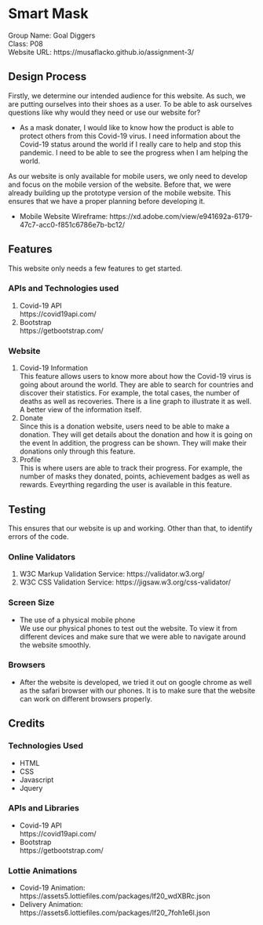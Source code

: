 <h1>Smart Mask</h1>
  
<p>Group Name: Goal Diggers<br>Class: P08<br>Website URL: https://musaflacko.github.io/assignment-3/</p>

<h2>Design Process</h2>
<p>Firstly, we determine our intended audience for this website. As such, we are putting ourselves into their shoes as a user. To be able to ask ourselves questions like why would they need or use our website for?</p>

<ul>
  <li>As a mask donater, I would like to know how the product is able to protect others from this Covid-19 virus. I need information about the Covid-19 status around the world if I really care to help and stop this pandemic. I need to be able to see the progress when I am helping the world.</li>
</ul>

<p>As our website is only available for mobile users, we only need to develop and focus on the mobile version of the website. Before that, we were already building up the prototype version of the mobile website. This ensures that we have a proper planning before developing it.</p>

<ul>
  <li>Mobile Website Wireframe: https://xd.adobe.com/view/e941692a-6179-47c7-acc0-f851c6786e7b-bc12/</li>  
</ul>

<h2>Features</h2>
<p>This website only needs a few features to get started.</p>

<h3>APIs and Technologies used</h3>
<ol>
  <li>Covid-19 API<br>https://covid19api.com/</li>
  <li>Bootstrap<br>https://getbootstrap.com/</li>
</ol>

<h3>Website</h3>
<ol>
  <li>Covid-19 Information<br>This feature allows users to know more about how the Covid-19 virus is going about around the world. They are able to search for countries and discover their statistics. For example, the total cases, the number of deaths as well as recoveries. There is a line graph to illustrate it as well. A better view of the information itself.</li>
  <li>Donate<br>Since this is a donation website, users need to be able to make a donation. They will get details about the donation and how it is going on the event In addition, the progress can be shown. They will make their donations only through this feature.</li>
  <li>Profile<br>This is where users are able to track their progress. For example, the number of masks they donated, points, achievement badges as well as rewards. Eveyrthing regarding the user is available in this feature.</li>
</ol>

<h2>Testing</h2>
<p>This ensures that our website is up and working. Other than that, to identify errors of the code.</p>

<h3>Online Validators</h3>
<ol>
  <li>W3C Markup Validation Service: https://validator.w3.org/</li>
  <li>W3C CSS Validation Service: https://jigsaw.w3.org/css-validator/</li>
</ol>

<h3>Screen Size</h3>
<ul>
  <li>The use of a physical mobile phone<br>We use our physical phones to test out the website. To view it from different devices and make sure that we were able to navigate around the website smoothly.</li>
</ul>

<h3>Browsers</h3>
<ul>
  <li>After the website is developed, we tried it out on google chrome as well as the safari browser with our phones. It is to make sure that the website can work on different browsers properly.</li>
</ul>

<h2>Credits</h2>
<h3>Technologies Used</h3>
<ul>
  <li>HTML</li>
  <li>CSS</li>
  <li>Javascript</li>
  <li>Jquery</li>
</ul>

<h3>APIs and Libraries</h3>
<ul>
  <li>Covid-19 API<br>https://covid19api.com/</li>
  <li>Bootstrap<br>https://getbootstrap.com/</li>
</ul>

<h3>Lottie Animations</h3>
<ul>
  <li>Covid-19 Animation: https://assets5.lottiefiles.com/packages/lf20_wdXBRc.json</li>
  <li>Delivery Animation: https://assets6.lottiefiles.com/packages/lf20_7foh1e6l.json</li>
</ul>
